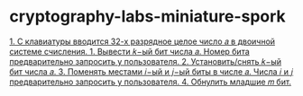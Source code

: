 # cryptography-labs-miniature-spork
[1. С клавиатуры вводится 32-х разрядное целое число 𝑎 в двоичной системе счисления. 1. Вывести 𝑘−ый бит числа 𝑎. Номер бита предварительно запросить у пользователя. 2. Установить/снять 𝑘−ый бит числа 𝑎. 3. Поменять местами 𝑖−ый и 𝑗−ый биты в числе 𝑎. Числа 𝑖 и 𝑗 предварительно запросить у пользователя. 4. Обнулить младшие 𝑚 бит.](/src/First.scala)
